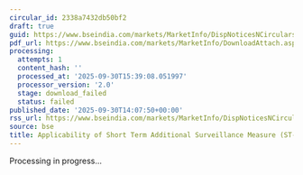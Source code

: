 ```yaml
---
circular_id: 2338a7432db50bf2
draft: true
guid: https://www.bseindia.com/markets/MarketInfo/DispNoticesNCirculars.aspx?Noticeid={00425925-7BDB-4144-B5BF-9BF2D6E45900}&noticeno=20250930-75&dt=09/30/2025&icount=75&totcount=104&flag=0
pdf_url: https://www.bseindia.com/markets/MarketInfo/DownloadAttach.aspx?id=20250930-75&attachedId=
processing:
  attempts: 1
  content_hash: ''
  processed_at: '2025-09-30T15:39:08.051997'
  processor_version: '2.0'
  stage: download_failed
  status: failed
published_date: '2025-09-30T14:07:50+00:00'
rss_url: https://www.bseindia.com/markets/MarketInfo/DispNoticesNCirculars.aspx?Noticeid={00425925-7BDB-4144-B5BF-9BF2D6E45900}&noticeno=20250930-75&dt=09/30/2025&icount=75&totcount=104&flag=0
source: bse
title: Applicability of Short Term Additional Surveillance Measure (ST-ASM)
---
```


Processing in progress...